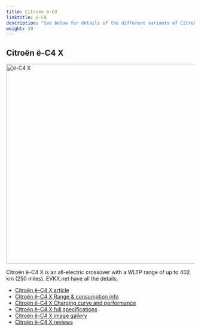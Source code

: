 ```yaml
---
title: Citroën ë-C4
linktitle: ë-C4
description: "See below for details of the different variants of Citroën ë-C4"
weight: 30
---
```

## Citroën ë-C4 X

<a href="/models/citroën/ë-c4/ë-c4_x/"><img src="https://media.evkx.net/multimedia/models/citroën/ë-c4/ë-c4_x/main_1_st.jpg" width="800" height="533" alt="ë-C4 X" ></a>

Citroën ë-C4 X is an all-electric crossover with a WLTP range of up to 402 km (250 miles). EVKX.net have all the details. 

- [Citroën ë-C4 X article](/models/citroën/ë-c4/ë-c4_x/)
- [Citroën ë-C4 X Range & consumption info](/models/citroën/ë-c4/ë-c4_x//rangeandconsumption)
- [Citroën ë-C4 X Charging curve and performance](/models/citroën/ë-c4/ë-c4_x//chargingcurve)
- [Citroën ë-C4 X full specifications](/models/citroën/ë-c4/ë-c4_x//specifications)
- [Citroën ë-C4 X image gallery](/models/citroën/ë-c4/ë-c4_x//gallery)
- [Citroën ë-C4 X reviews](/models/citroën/ë-c4/ë-c4_x//reviews)

